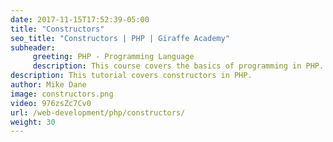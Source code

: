 ```yaml
---
date: 2017-11-15T17:52:39-05:00
title: "Constructors"
seo_title: "Constructors | PHP | Giraffe Academy"
subheader:
     greeting: PHP - Programming Language
     description: This course covers the basics of programming in PHP. Work your way through the videos and we'll teach you everything you need to know to start your programming journey!
description: This tutorial covers constructors in PHP.
author: Mike Dane
image: constructors.png
video: 976zsZc7Cv0
url: /web-development/php/constructors/
weight: 30
---
```


